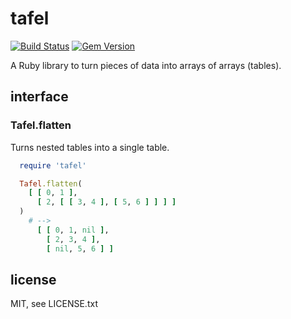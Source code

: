 
# tafel

[![Build Status](https://secure.travis-ci.org/jmettraux/tafel.svg)](http://travis-ci.org/jmettraux/tafel)
[![Gem Version](https://badge.fury.io/rb/tafel.svg)](http://badge.fury.io/rb/tafel)

A Ruby library to turn pieces of data into arrays of arrays (tables).

## interface

### Tafel.flatten

Turns nested tables into a single table.

```ruby
  require 'tafel'

  Tafel.flatten(
    [ [ 0, 1 ],
      [ 2, [ [ 3, 4 ], [ 5, 6 ] ] ] ]
  )
    # -->
      [ [ 0, 1, nil ],
        [ 2, 3, 4 ],
        [ nil, 5, 6 ] ]
```

## license

MIT, see LICENSE.txt

